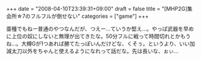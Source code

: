 +++
date = "2008-04-10T23:39:31+09:00"
draft = false
title = "[MHP2G]集会所☆7のフルフルが倒せない"
categories = ["game"]
+++

亜種でもねー普通のやつなんだが、つえー…ていうか堅え…。やっぱ武器を早めに上位の奴にしないと無理が出てきたな。50分フルに戦って時間切れとかもうね…。大樽Gが1つあれば勝てたっぽいんだけどな、くそぅ。というより、いい加減太刀以外をちゃんと使えるようになれって話だな。先は長いな、ぉぃ…
